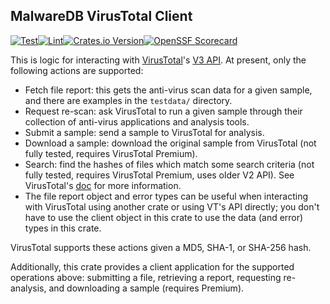 ## MalwareDB VirusTotal Client
[![Test](https://github.com/malwaredb/vt-client/actions/workflows/test.yml/badge.svg)](https://github.com/malwaredb/vt-client/actions/workflows/test.yml)[![Lint](https://github.com/malwaredb/vt-client/actions/workflows/lint.yml/badge.svg)](https://github.com/malwaredb/vt-client/actions/workflows/lint.yml)[![Crates.io Version](https://img.shields.io/crates/v/malwaredb-virustotal)](https://crates.io/crates/malwaredb-virustotal)[![OpenSSF Scorecard](https://api.securityscorecards.dev/projects/github.com/malwaredb/vt-client/badge)](https://securityscorecards.dev/viewer/?uri=github.com/malwaredb/vt-client)

This is logic for interacting with [VirusTotal](https://www.virustotal.com)'s [V3 API](https://virustotal.readme.io/reference/overview). At present, only the following actions are supported:
* Fetch file report: this gets the anti-virus scan data for a given sample, and there are examples in the `testdata/` directory.
* Request re-scan: ask VirusTotal to run a given sample through their collection of anti-virus applications and analysis tools.
* Submit a sample: send a sample to VirusTotal for analysis.
* Download a sample: download the original sample from VirusTotal (not fully tested, requires VirusTotal Premium).
* Search: find the hashes of files which match some search criteria (not fully tested, requires VirusTotal Premium, uses older V2 API). See VirusTotal's [doc](https://virustotal.readme.io/v2.0/reference/file-search) for more information.
* The file report object and error types can be useful when interacting with VirusTotal using another crate or using VT's API directly; you don't have to use the client object in this crate to use the data (and error) types in this crate.

VirusTotal supports these actions given a MD5, SHA-1, or SHA-256 hash.

Additionally, this crate provides a client application for the supported operations above: submitting a file, retrieving a report, requesting re-analysis, and downloading a sample (requires Premium).
